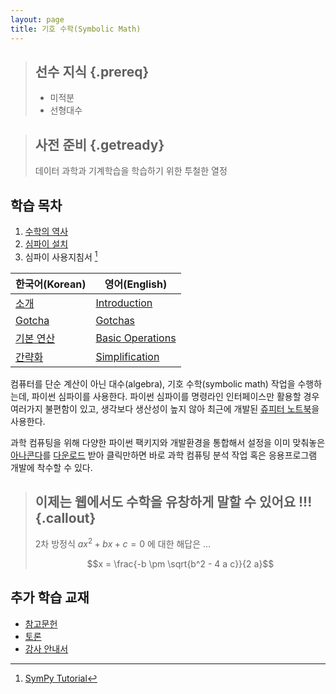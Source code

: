```yaml
---
layout: page
title: 기호 수학(Symbolic Math) 
---
```



> ## 선수 지식 {.prereq}
>
> - 미적분
> - 선형대수

> ## 사전 준비 {.getready}
>
> 데이터 과학과 기계학습을 학습하기 위한 투철한 열정

## 학습 목차

1. [수학의 역사](01-history.html)
1. [심파이 설치](02-sympy-install.html)
1. 심파이 사용지침서 [^sympy-tutorial]
    

|   한국어(Korean)      |    영어(English)            |
|------------------------|---------------------------|
| [소개](11-intro.html) |[Introduction](http://docs.sympy.org/latest/tutorial/intro.html)|
| [Gotcha](12-gotcha.html) |[Gotchas](http://docs.sympy.org/latest/tutorial/gotchas.html)|
| [기본 연산](13-operations.html) |[Basic Operations](http://docs.sympy.org/latest/tutorial/basic_operations.html)|
| [간략화](14-simplification.html) |[Simplification](http://docs.sympy.org/latest/tutorial/simplification.html)|

[^sympy-tutorial]: [SymPy Tutorial](http://docs.sympy.org/latest/tutorial/)

컴퓨터를 단순 계산이 아닌 대수(algebra), 기호 수학(symbolic math) 작업을 수행하는데,
파이썬 심파이를 사용한다. 파이썬 심파이를 명령라인 인터페이스만 활용할 경우 여러가지 불편함이 있고,
생각보다 생산성이 높지 않아 최근에 개발된 [쥬피터 노트북](http://jupyter.org/)을 사용한다.

과학 컴퓨팅을 위해 다양한 파이썬 팩키지와 개발환경을 통합해서 설정을 이미 맞춰놓은 
[아나콘다](https://www.continuum.io/)를 [다운로드](https://www.continuum.io/downloads) 받아 
클릭만하면 바로 과학 컴퓨팅 분석 작업 혹은 응용프로그램 개발에 착수할 수 있다.


> ## 이제는 웹에서도 수학을 유창하게 말할 수 있어요 !!! {.callout}
>
> 2차 방정식 $a x^2 + b x + c = 0$ 에 대한 해답은 ...
>
> $$x = \frac{-b \pm \sqrt{b^2 - 4 a c}}{2 a}$$ 


## 추가 학습 교재

*   [참고문헌](reference.html)
*   [토론](discussion.html)
*   [강사 안내서](instructors.html)
